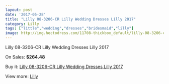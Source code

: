 ```yaml
---
layout: post
date: '2017-05-28'
title: "Lilly 08-3206-CR Lilly Wedding Dresses Lilly 2017"
category: Lilly
tags: ["little","wedding","dresses","bridesmaid","lilly"]
image: http://img.hectodress.com/11708-thickbox_default/lilly-08-3206-cr-lilly-wedding-dresses-lilly-2013.jpg
---
```

Lilly 08-3206-CR Lilly Wedding Dresses Lilly 2017

On Sales: **$264.48**
<a href="https://www.hectodress.com/lilly/5759-lilly-08-3206-cr-lilly-wedding-dresses-lilly-2013.html"><amp-img layout="responsive" width="600" height="600" src="//img.hectodress.com/11708-thickbox_default/lilly-08-3206-cr-lilly-wedding-dresses-lilly-2013.jpg" alt="Lilly 08-3206-CR Lilly Wedding Dresses Lilly 2017 0" /></a>
<a href="https://www.hectodress.com/lilly/5759-lilly-08-3206-cr-lilly-wedding-dresses-lilly-2013.html"><amp-img layout="responsive" width="600" height="600" src="//img.hectodress.com/11709-thickbox_default/lilly-08-3206-cr-lilly-wedding-dresses-lilly-2013.jpg" alt="Lilly 08-3206-CR Lilly Wedding Dresses Lilly 2017 1" /></a>

Buy it: [Lilly 08-3206-CR Lilly Wedding Dresses Lilly 2017](https://www.hectodress.com/lilly/5759-lilly-08-3206-cr-lilly-wedding-dresses-lilly-2013.html "Lilly 08-3206-CR Lilly Wedding Dresses Lilly 2017")

View more: [Lilly](https://www.hectodress.com/99-lilly "Lilly")